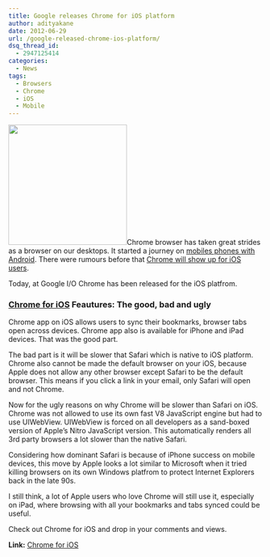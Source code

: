 ```yaml
---
title: Google releases Chrome for iOS platform
author: adityakane
date: 2012-06-29
url: /google-released-chrome-ios-platform/
dsq_thread_id:
  - 2947125414
categories:
  - News
tags:
  - Browsers
  - Chrome
  - iOS
  - Mobile
---
```

[<img class="alignright size-full wp-image-59091" title="Chrome_iOS" src="http://cdn.devilsworkshop.org/files/2012/06/Chrome_iOS.png" alt="" width="235" height="238" />][1]Chrome browser has taken great strides as a browser on our desktops. It started a journey on [mobiles phones with Android][2]. There were rumours before that [Chrome will show up for iOS users][3].

Today, at Google I/O Chrome has been released for the iOS platfrom.

### <a href="http://itunes.apple.com/us/app/chrome/id535886823?mt=8" onclick="_gaq.push(['_trackEvent', 'outbound-article', 'http://itunes.apple.com/us/app/chrome/id535886823?mt=8', 'Chrome for iOS']);" >Chrome for iOS</a> Feautures: The good, bad and ugly

Chrome app on iOS allows users to sync their bookmarks, browser tabs open across devices. Chrome app also is available for iPhone and iPad devices. That was the good part.

The bad part is it will be slower that Safari which is native to iOS platform. Chrome also cannot be made the default browser on your iOS, because Apple does not allow any other browser except Safari to be the default browser. This means if you click a link in your email, only Safari will open and not Chrome.

Now for the ugly reasons on why Chrome will be slower than Safari on iOS. Chrome was not allowed to use its own fast V8 JavaScript engine but had to use UIWebView. UIWebView is forced on all developers as a sand-boxed version of Apple&#8217;s Nitro JavaScript version. This automatically renders all 3rd party browsers a lot slower than the native Safari.

Considering how dominant Safari is because of iPhone success on mobile devices, this move by Apple looks a lot similar to Microsoft when it tried killing browsers on its own Windows platfrom to protect Internet Explorers back in the late 90s.

I still think, a lot of Apple users who love Chrome will still use it, especially on iPad, where browsing with all your bookmarks and tabs synced could be useful.

Check out Chrome for iOS and drop in your comments and views.

**Link:** <a href="http://itunes.apple.com/us/app/chrome/id535886823?mt=8" onclick="_gaq.push(['_trackEvent', 'outbound-article', 'http://itunes.apple.com/us/app/chrome/id535886823?mt=8', 'Chrome for iOS']);" >Chrome for iOS</a>

 [1]: http://cdn.devilsworkshop.org/files/2012/06/Chrome_iOS.png
 [2]: http://devilsworkshop.org/chrome-browser-android/ "Review: Chrome Browser on Android"
 [3]: http://devilsworkshop.org/rumour-google-chrome-browser-ios-platform/ "Rumours: Chrome to be released on iOS platform"
